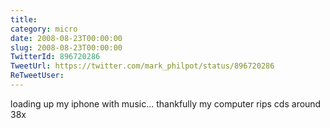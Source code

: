 ```yaml
---
title: 
category: micro
date: 2008-08-23T00:00:00
slug: 2008-08-23T00:00:00
TwitterId: 896720286
TweetUrl: https://twitter.com/mark_philpot/status/896720286
ReTweetUser: 
---
```


loading up my iphone with music... thankfully my computer rips cds around 38x